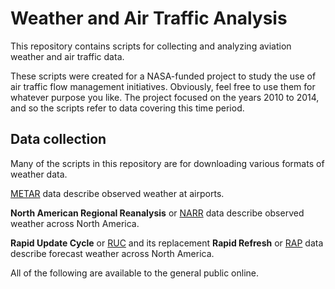 # Weather and Air Traffic Analysis

This repository contains scripts for collecting and analyzing aviation weather and air traffic data.

These scripts were created for a NASA-funded project to study the use of air traffic flow management initiatives.  Obviously, feel free to use them for whatever purpose you like. The project focused on the years 2010 to 2014, and so the scripts refer to data covering this time period.

## Data collection

Many of the scripts in this repository are for downloading various formats of weather data.

[METAR](http://en.wikipedia.org/wiki/METAR) data describe observed weather at airports.

**North American Regional Reanalysis** or [NARR](http://www.ncdc.noaa.gov/data-access/model-data/model-datasets/north-american-regional-reanalysis-narr) data describe observed weather across North America.

**Rapid Update Cycle** or [RUC](http://www.ncdc.noaa.gov/data-access/model-data/model-datasets/rapid-update-cycle-ruc) and its replacement **Rapid Refresh** or [RAP](http://www.ncdc.noaa.gov/data-access/model-data/model-datasets/rapid-refresh-rap) data describe forecast weather across North America.

All of the following are available to the general public online.